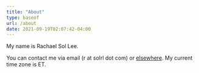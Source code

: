 ```yaml
---
title: "About"
type: baseof
url: /about
date: 2021-09-19T02:07:42-04:00
---
```


My name is Rachael Sol Lee.

You can contact me via email (r at solrl dot com) or [elsewhere](https://www.linkedin.com/in/rachaelslee/). My current time zone is ET.
